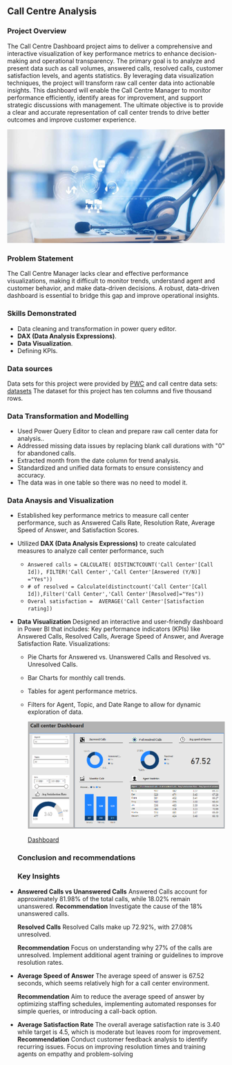 ## Call Centre Analysis

### Project Overview
The Call Centre Dashboard project aims to deliver a comprehensive and interactive visualization of key performance metrics to enhance decision-making and operational transparency.
The primary goal is to analyze and present data such as call volumes, answered calls, resolved calls, customer satisfaction levels, and agents statistics.
By leveraging data visualization techniques, the project will transform raw call center data into actionable insights. This dashboard will enable the Call Centre Manager to monitor performance efficiently, identify areas for improvement, and support strategic discussions with management. The ultimate objective is to provide a clear and accurate representation of call center trends to drive better outcomes and improve customer experience.

![Call centre](Call_centre.jpg)

### Problem Statement
The Call Centre Manager lacks clear and effective performance visualizations, making it difficult to monitor trends, understand agent and customer behavior, and make data-driven decisions. A robust, data-driven dashboard is essential to bridge this gap and improve operational insights.

### Skills Demonstrated
  - Data cleaning and transformation in power query editor.
  - **DAX (Data Analysis Expressions)**.
 - **Data Visualization**.
 - Defining KPIs.

### Data sources

Data sets for this project were provided by [PWC](https://www.pwc.ch/en/careers-with-pwc/students/virtual-case-experience.html) and call centre data sets: 
[datasets](Call-Center-Dataset.xlsx)
The dataset for this project has ten columns and five thousand rows.

 ### Data Transformation and Modelling
  - Used Power Query Editor to clean and prepare raw call center data for analysis..
  - Addressed missing data issues by replacing blank call durations with "0" for abandoned calls.
  - Extracted month from the date column for trend analysis.
  - Standardized and unified data formats to ensure consistency and accuracy.
  - The data was in one table so there was no need to model it.

  ### Data Anaysis and Visualization  
  - Established key performance metrics to measure call center performance, such as Answered Calls Rate, Resolution Rate, Average Speed of Answer, and Satisfaction Scores.
  - Utilized **DAX (Data Analysis Expressions)** to create calculated measures to analyze call center performance, such
  	- `Answered calls = CALCULATE(
DISTINCTCOUNT('Call Center'[Call Id]),
FILTER('Call Center','Call Center'[Answered (Y/N)] ="Yes"))`
     - `# of resolved = Calculate(distinctcount('Call Center'[Call Id]),Filter('Call Center','Call Center'[Resolved]="Yes"))`
     - `Overal satisfaction = 
AVERAGE('Call Center'[Satisfaction rating])`
 - **Data Visualization** Designed an interactive and user-friendly dashboard in Power BI that includes:
Key performance indicators (KPIs) like Answered Calls, Resolved Calls, Average Speed of Answer, and Average Satisfaction Rate.
Visualizations:
    - Pie Charts for Answered vs. Unanswered Calls and Resolved vs. Unresolved Calls.
    - Bar Charts for monthly call trends.
    - Tables for agent performance metrics.
    - Filters for Agent, Topic, and Date Range to allow for dynamic exploration of data.
  
      ![Dashboard](Dashboard.PNG)

		[Dashboard](Call-Center-Dashboard.pbix)
  
   ### Conclusion and recommendations
   ### Key Insights
 - **Answered Calls vs Unanswered Calls**
	  Answered Calls account for approximately 81.98% of the total calls, while 18.02% remain unanswered.
	**Recommendation**
    Investigate the cause of the 18% unanswered calls.

   **Resolved Calls**
	    Resolved Calls make up 72.92%, with 27.08% unresolved.

    **Recommendation**
      Focus on understanding why 27% of the calls are unresolved. Implement additional agent training or guidelines to improve resolution rates.

  - **Average Speed of Answer**
	    The average speed of answer is 67.52 seconds, which seems relatively high for a call center environment.

     **Recommendation**
      Aim to reduce the average speed of answer by optimizing staffing schedules, implementing automated responses for simple queries, or introducing a call-back option.

 - **Average Satisfaction Rate** 
	    The overall average satisfaction rate is 3.40 while target is 4.5, which is moderate but leaves room for improvement.
       **Recommendation**
      Conduct customer feedback analysis to identify recurring issues. Focus on improving resolution times and training agents on empathy and problem-solving

  

